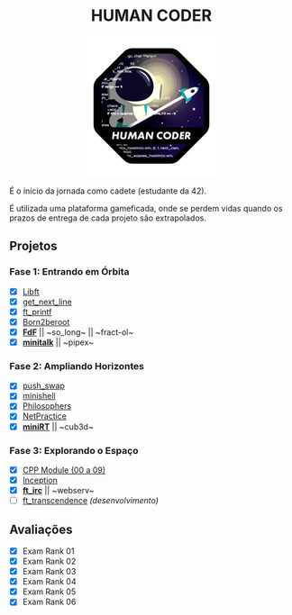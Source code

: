 <div align="center">

# HUMAN CODER

![Human Coder Badge](../assets/common_coren.png)

</div>

É o início da jornada como cadete (estudante da 42).

É utilizada uma plataforma gameficada, onde se perdem vidas quando os prazos de entrega de cada projeto são extrapolados.

## Projetos

### Fase 1: Entrando em Órbita

- [x] [Libft](https://github.com/iW90/libft)
- [x] [get_next_line](https://github.com/iW90/get_next_line)
- [x] [ft_printf](https://github.com/iW90/ft_printf)
- [x] [Born2beroot](https://github.com/iW90/Born2beroot)
- [x] [**FdF**](https://github.com/iW90/FdF) || ~so_long~ || ~fract-ol~
- [x] [**minitalk**](https://github.com/iW90/minitalk) || ~pipex~

### Fase 2: Ampliando Horizontes

- [x] [push_swap](https://github.com/iW90/push_swap)
- [x] [minishell](https://github.com/iW90/minishell)
- [x] [Philosophers](https://github.com/iW90/philosophers)
- [x] [NetPractice](https://github.com/iW90/net_practice)
- [x] [**miniRT**](https://github.com/iW90/miniRT) || ~cub3d~

### Fase 3: Explorando o Espaço

- [x] [CPP Module (00 a 09)](https://github.com/iW90/CPP)
- [x] [Inception](https://github.com/iW90/Inception)
- [x] [**ft_irc**](https://github.com/iW90/ft_irc) || ~webserv~
- [ ] [ft_transcendence](https://github.com/iW90/ft_transcendence) *(desenvolvimento)*

## Avaliações

- [x] Exam Rank 01
- [x] Exam Rank 02
- [x] Exam Rank 03
- [x] Exam Rank 04
- [x] Exam Rank 05
- [x] Exam Rank 06
